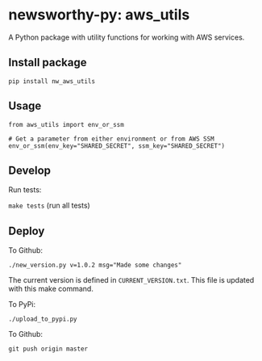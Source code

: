 # newsworthy-py: aws_utils

A Python package with utility functions for working with AWS services.



## Install package

`pip install nw_aws_utils`

## Usage

```python3
from aws_utils import env_or_ssm

# Get a parameter from either environment or from AWS SSM
env_or_ssm(env_key="SHARED_SECRET", ssm_key="SHARED_SECRET")
```

## Develop

Run tests:

`make tests` (run all tests)

## Deploy

To Github:

`./new_version.py v=1.0.2 msg="Made some changes"`

The current version is defined in `CURRENT_VERSION.txt`. This file is updated with this make command.

To PyPi:

`./upload_to_pypi.py`

To Github:

`git push origin master`
